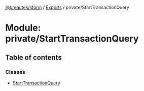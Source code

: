 [@breautek/storm](../README.md) / [Exports](../modules.md) / private/StartTransactionQuery

# Module: private/StartTransactionQuery

## Table of contents

### Classes

- [StartTransactionQuery](../classes/private_starttransactionquery.starttransactionquery.md)
